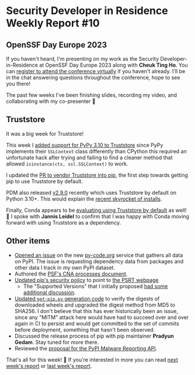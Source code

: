 # Security Developer in Residence Weekly Report #10

## OpenSSF Day Europe 2023

If you haven't heard, I'm presenting on my work as the Security Developer-in-Residence at
OpenSSF Day Europe 2023 along with **Cheuk Ting Ho**. You can [register to attend the conference virtually](https://events.linuxfoundation.org/openssf-day-europe/register/)
if you haven't already. I'll be in the chat answering questions throughout the conference, hope to see you there!

The past few weeks I've been finishing slides, recording my video, and collaborating with my co-presenter 🚀

## Truststore

It was a big week for Truststore!

This week I [added support for PyPy 3.10 to Truststore](https://github.com/sethmlarson/truststore/pull/113)
since PyPy implements their `SSLContext` class differently
than CPython this required an unfortunate hack after trying
and failing to find a cleaner method that allowed `isinstance(ctx, ssl.SSLContext)`
to work.

I updated the [PR to vendor Truststore into pip](https://github.com/pypa/pip/pull/12107),
the first step towards getting pip to use Truststore by default.

PDM also released [v2.9.0](https://github.com/pdm-project/pdm/releases/tag/2.9.0) recently
which uses Truststore by default on Python 3.10+. This would explain the [recent skyrocket of installs](https://www.pepy.tech/projects/truststore?versions=%2A).

Finally, Conda appears to be [evaluating using Truststore by default](https://github.com/conda/conda/pull/13075) as well! 🥳
I spoke with **Jannis Leidel** to confirm that I was happy with Conda moving forward with using Truststore as a dependency.

## Other items

* [Opened an issue](https://github.com/pypi-data/data/issues/12) on the new [py-code.org](https://py-code.org) service that gathers all data on PyPI.
  The issue is requesting dependency data from packages and other data I track in my own PyPI dataset.
* Authored the [PSF's CNA processes document](https://github.com/psf/policies/pull/1).
* [Updated pip's security policy](https://github.com/pypa/pip/pull/12254) to point to [the PSRT webpage](https://python.org/dev/security)
  * The "Supported Versions" that I initially proposed [had some additional discussion](https://github.com/pypa/pip/issues/12260).
* [Updated `get-pip.py` generation code](https://github.com/pypa/get-pip/pull/196) to verify the digests of downloaded wheels and upgraded the digest method from MD5 to SHA256.
  I don't believe that this has ever historically been an issue, since any "MITM" attack here would have had to succeed over and over again
  in CI to persist and would get committed to the set of commits before deployment, something that hasn't been observed.
* Discussed the release process of pip with pip maintainer **Pradyun Gedam**. Stay tuned for more there.
* Reviewed the [proposal for the PyPI Malware Reporting API](https://github.com/pypi/warehouse/issues/14503).

That's all for this week! 👋 If you're interested in more you can read [next week's report](http://sethmlarson.dev/security-developer-in-residence-weekly-report-11) or [last week's report](http://sethmlarson.dev/security-developer-in-residence-weekly-report-9).
